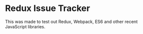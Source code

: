 # Redux Issue Tracker

This was made to test out Redux, Webpack, ES6 and other recent JavaScript libraries. 